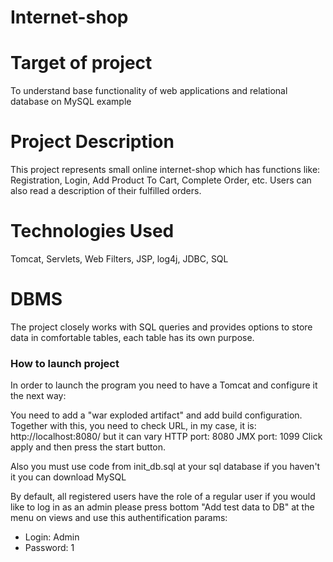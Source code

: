 # Internet-shop  
# Target of project
To understand base functionality of web applications and relational database on MySQL example

# Project Description 
This project represents small online internet-shop which has functions like: 
Registration, Login, Add Product To Cart, Complete Order, etc. 
Users can also read a description of their fulfilled orders. 

# Technologies Used
Tomcat, Servlets, Web Filters, JSP, log4j, JDBC, SQL

# DBMS 
The project closely works with SQL queries and provides options to store data 
in comfortable tables, each table has its own purpose. 

### How to launch project
In order to launch the program you need to have a Tomcat and configure it the next way:

You need to add a "war exploded artifact" and add build configuration. 
Together with this, you need to check URL, in my case, it is: http://localhost:8080/ 
but it can vary 
HTTP port: 8080 
JMX port: 1099 
Click apply and then press the start button.  

Also you must use code from init_db.sql at your sql database if you haven't it you can download MySQL

By default, all registered users have the role of a regular user
if you would like to log in as an admin please press bottom "Add test data to DB" at the menu on views and use this authentification params:  
- Login: Admin  
- Password: 1
